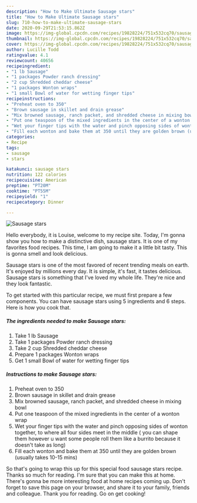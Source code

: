 ```yaml
---
description: "How to Make Ultimate Sausage stars"
title: "How to Make Ultimate Sausage stars"
slug: 710-how-to-make-ultimate-sausage-stars
date: 2020-09-29T21:53:15.862Z
image: https://img-global.cpcdn.com/recipes/19828224/751x532cq70/sausage-stars-recipe-main-photo.jpg
thumbnail: https://img-global.cpcdn.com/recipes/19828224/751x532cq70/sausage-stars-recipe-main-photo.jpg
cover: https://img-global.cpcdn.com/recipes/19828224/751x532cq70/sausage-stars-recipe-main-photo.jpg
author: Lucille Todd
ratingvalue: 4.1
reviewcount: 40656
recipeingredient:
- "1 lb Sausage"
- "1 packages Powder ranch dressing"
- "2 cup Shredded cheddar cheese"
- "1 packages Wonton wraps"
- "1 small Bowl of water for wetting finger tips"
recipeinstructions:
- "Preheat oven to 350"
- "Brown sausage in skillet and drain grease"
- "Mix browned sausage, ranch packet, and shredded cheese in mixing bowl"
- "Put one teaspoon of the mixed ingredients in the center of a wonton wrap"
- "Wet your finger tips with the water and pinch opposing sides of wonton together, to where all four sides meet in the middle ( you can shape them however u want some people roll them like a burrito because it doesn&#39;t take as long)"
- "Fill each wonton and bake them at 350 until they are golden brown (usually takes 10-15 mins)"
categories:
- Recipe
tags:
- sausage
- stars

katakunci: sausage stars 
nutrition: 122 calories
recipecuisine: American
preptime: "PT20M"
cooktime: "PT55M"
recipeyield: "1"
recipecategory: Dinner

---
```



![Sausage stars](https://img-global.cpcdn.com/recipes/19828224/751x532cq70/sausage-stars-recipe-main-photo.jpg)

Hello everybody, it is Louise, welcome to my recipe site. Today, I'm gonna show you how to make a distinctive dish, sausage stars. It is one of my favorites food recipes. This time, I am going to make it a little bit tasty. This is gonna smell and look delicious.

Sausage stars is one of the most favored of recent trending meals on earth. It's enjoyed by millions every day. It is simple, it's fast, it tastes delicious. Sausage stars is something that I've loved my whole life. They're nice and they look fantastic.




To get started with this particular recipe, we must first prepare a few components. You can have sausage stars using 5 ingredients and 6 steps. Here is how you cook that.

<!--inarticleads1-->

##### The ingredients needed to make Sausage stars:

1. Take 1 lb Sausage
1. Take 1 packages Powder ranch dressing
1. Take 2 cup Shredded cheddar cheese
1. Prepare 1 packages Wonton wraps
1. Get 1 small Bowl of water for wetting finger tips




<!--inarticleads2-->

##### Instructions to make Sausage stars:

1. Preheat oven to 350
1. Brown sausage in skillet and drain grease
1. Mix browned sausage, ranch packet, and shredded cheese in mixing bowl
1. Put one teaspoon of the mixed ingredients in the center of a wonton wrap
1. Wet your finger tips with the water and pinch opposing sides of wonton together, to where all four sides meet in the middle ( you can shape them however u want some people roll them like a burrito because it doesn&#39;t take as long)
1. Fill each wonton and bake them at 350 until they are golden brown (usually takes 10-15 mins)




So that's going to wrap this up for this special food sausage stars recipe. Thanks so much for reading. I'm sure that you can make this at home. There's gonna be more interesting food at home recipes coming up. Don't forget to save this page on your browser, and share it to your family, friends and colleague. Thank you for reading. Go on get cooking!
